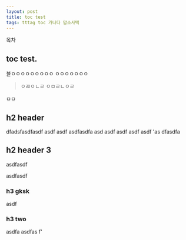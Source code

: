 ```yaml
---
layout: post
title: toc test 
tags: tttag toc 가나다 맙소사택
---
```




<div id="toc"><p class="toc_title">목차</p></div>

## toc test. 

블ㅇㅇㅇㅇㅇㅇㅇㅇㅇ
ㅇㅇㅇㅇㅇㅇㅇ

> ㅇㄻㅇㄴㄹ
> ㅇㅁㄹㄴㅇㄹ

ㅁㅁ

## h2 header

dfadsfasdfasdf asdf asdf asdfasdfa asd asdf asdf asdf asdf
'as dfasdfa




## h2 header 3 
asdfasdf

asdfasdf

### h3 gksk 

asdf

### h3 two 
asdfa
asdfas
f'



